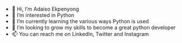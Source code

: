 - 👋 Hi, I’m Adaiso Ekpenyong
- 👀 I’m interested in Python
- 🌱 I’m currently learning the various ways Python is used
- 💞️ I’m looking to grow my skills to become a great python developer
- 📫 You can reach me on LinkedIn, Twitter and Instagram

<!---
Adaisoe/Adaisoe is a ✨ special ✨ repository because its `README.md` (this file) appears on your GitHub profile.
You can click the Preview link to take a look at your changes.
--->
